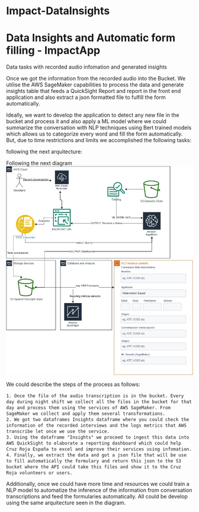 # Impact-DataInsights
# Data Insights and Automatic form filling - ImpactApp

Data tasks with recorded audio infomation and generated insights

Once we got the information from the recorded audio into the Bucket. We utilise the AWS SageMaker capabilities to process the data and generate insights table that feeds a QuickSight Report and report in the front end application and also extract a json formatted file to fulfill the form automatically.

Ideally, we want to develop the application to detect any new file in the bucket and process it and also apply a ML model where we could summarize the conversation with NLP techniques using Bert trained models which allows us to categorize every word and fill the form automatically. But, due to time restrictions and limits we accomplished the following tasks:

following the next arquitecture:

Following the next diagram ![Alt text](Hackathon_AWS-Page-1.jpg)


We could describe the steps of the process as follows:
    
    1. Once the file of the audio transcription is in the bucket. Every day during night shift we collect all the files in the bucket for that day and process them using the services of AWS SageMaker. From SageMaker we collect and apply them several transformations. 
    2. We got two dataframes Insights dataframe where you could check the information of the recorded interviews and the logs metrics that AWS transcribe let once we use the service.
    3. Using the dataframe "Insights" we proceed to ingest this data into AWS QuickSight to elaborate a reporting dashboard which could help Cruz Roja España to excel and improve their services using infomation.
    4. Finally, we extract the data and got a json file that will be use to fill automatically the formulary and return this json to the S3 bucket where the API could take this files and show it to the Cruz Roja volunteers or users. 


Additionally, once we could have more time and resources we could train a NLP model to automatize the inference of the information from conversation transcriptions and feed the formularies automatically. All could be develop using the same arquitecture seen in the diagram. 

